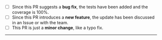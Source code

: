 <!-- 
Thank you for contributing to TokenF! 

Please consider ticking the relevant statements.
-->

- [ ] Since this PR suggests a **bug fix**, the tests have been added and the coverage is 100%.
- [ ] Since this PR introduces a **new feature**, the update has been discussed in an Issue or with the team.
- [ ] This PR is just a **minor change**, like a typo fix.

---


<!-- Add the PR description here. -->
